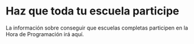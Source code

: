 

# Haz que toda tu escuela participe

La información sobre conseguir que escuelas completas participen en la Hora de Programación irá aquí.